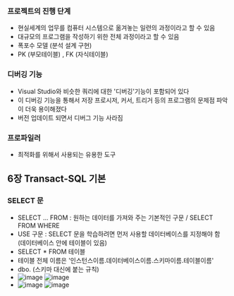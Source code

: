 ### 프로젝트의 진행 단계
- 현실세계의 업무를 컴퓨터 시스템으로 옮겨놓는 일련의 과정이라고 할 수 있음
- 대규모의 프로그램을 작성하기 위한 전체 과정이라고 할 수 있음
- 폭포수 모델 (분석 설계 구현)
- PK (부모테이블) , FK (자식테이블)

### 디버깅 기능
- Visual Studio와 비슷한 쿼리에 대한 '디버깅'기능이 포함되어 있다
- 이 디버깅 기능을 통해서 저장 프로시저, 커서, 트리거 등의 프로그램의 문제점 파악이 더욱 용이해졌다
- 버전 업데이트 되면서 디버그 기능 사라짐

### 프로파일러
- 최적화를 위해서 사용되는 유용한 도구

## 6장 Transact-SQL 기본

### SELECT 문
- SELECT ... FROM : 원하는 데이터를 가져와 주는 기본적인 구문 / SELECT FROM WHERE
- USE 구문 : SELECT 문을 학습하려면 먼저 사용할 데이터베이스를 지정해야 함 (데이터베이스 안에 테이블이 있음)
- SELECT * FROM 테이블 
- 테이블 전체 이름은 '인스턴스이름.데이터베이스이름.스키마이름.테이블이름'
- dbo. (스키마 대신에 붙는 규칙)
- ![image](https://user-images.githubusercontent.com/80936709/153317530-02b92cdb-caa1-47bc-8ed3-67ed21c249c1.png) ![image](https://user-images.githubusercontent.com/80936709/153317559-3715f747-0ef4-49be-9c39-805fec4f6e52.png)
- ![image](https://user-images.githubusercontent.com/80936709/153318938-d7177cb8-77b0-499b-874f-19579cfe3128.png) ![image](https://user-images.githubusercontent.com/80936709/153318956-f46b670a-9ca9-4f1a-a1fd-ee326dce3474.png)



